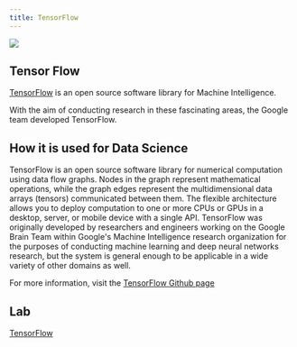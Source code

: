 ```yaml
---
title: TensorFlow
---
```

<img src="https://www.tensorflow.org/images/tf_logo_transp.png">

## Tensor Flow

<a href='https://www.tensorflow.org/' target='_blank' rel='nofollow'>TensorFlow</a> is an open source software library for Machine Intelligence.

With the aim of conducting research in these fascinating areas, the Google team developed TensorFlow.

## How it is used for Data Science
TensorFlow is an open source software library for numerical computation using data flow graphs. 
Nodes in the graph represent mathematical operations, while the graph edges represent the 
multidimensional data arrays (tensors) communicated between them. The flexible architecture 
allows you to deploy computation to one or more CPUs or GPUs in a desktop, server, or mobile 
device with a single API. TensorFlow was originally developed by researchers and engineers 
working on the Google Brain Team within Google's Machine Intelligence research organization 
for the purposes of conducting machine learning and deep neural networks research, but the 
system is general enough to be applicable in a wide variety of other domains as well.

For more information, visit the <a href='https://github.com/tensorflow' target='_blank' rel='nofollow'>TensorFlow Github page</a>

## Lab
<a href="https://github.com/Microsoft/computerscience/blob/master/Labs/AI%20and%20Machine%20Learning/TensorFlow/TensorFlow.md">TensorFlow</a>

